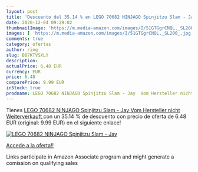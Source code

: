 ```yaml
---
layout: post
title: 'Descuento del 35.14 % en LEGO 70682 NINJAGO Spinjitzu Slam - Jay '
date: 2020-12-04 09:29:02
thumbnailImage: 'https://m.media-amazon.com/images/I/51GTGgrCNQL._SL200_.jpg'
images: [ 'https://m.media-amazon.com/images/I/51GTGgrCNQL._SL200_.jpg' ]
comments: true
category: ofertas
author: ring
slug: B07KTVSXLY
description:
actualPrice: 6.48 EUR
currency: EUR
price: 6.48
comparePrice: 9.99 EUR
inStock: true
prodname: LEGO 70682 NINJAGO Spinjitzu Slam - Jay  Vom Hersteller nicht Weiterverkauft 
---
```


Tienes [LEGO 70682 NINJAGO Spinjitzu Slam - Jay  Vom Hersteller nicht Weiterverkauft ](https://www.amazon.de/dp/B07KTVSXLY/?tag=tolees0ca-21) con un 35.14 % de descuento con precio de oferta de 6.48 EUR (original: 9.99 EUR) en el siguiente enlace!

[![LEGO 70682 NINJAGO Spinjitzu Slam - Jay ](https://m.media-amazon.com/images/I/51GTGgrCNQL._SL200_.jpg)](https://www.amazon.de/dp/B07KTVSXLY/?tag=tolees0ca-21)

[Accede a la oferta!!](https://www.amazon.de/dp/B07KTVSXLY/?tag=tolees0ca-21)

Links participate in Amazon Associate program and might generate a comission on qualifying sales



